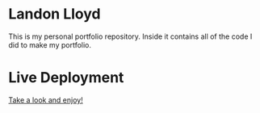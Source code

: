 # Landon Lloyd
This is my personal portfolio repository. Inside it contains all of the code I did to make my portfolio. 

# Live Deployment
[Take a look and enjoy!](https://landonlloyd.github.io/)
